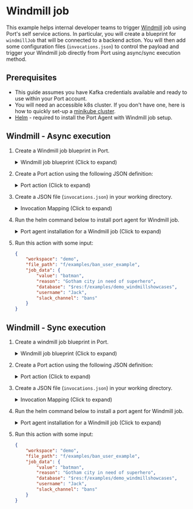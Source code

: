 # Windmill job

This example helps internal developer teams to trigger [Windmill](https://www.windmill.dev) job using Port's self service actions. In particular, you will create a blueprint for `windmillJob` that will be connected to a backend action. You will then add some configuration files (`invocations.json`) to control the payload and trigger your Windmill job directly from Port using async/sync execution method.

## Prerequisites

- This guide assumes you have Kafka credentials available and ready to use within your Port account.
- You will need an accessible k8s cluster. If you don't have one, here is how to quickly set-up a [minikube cluster](https://minikube.sigs.k8s.io/docs/start/).
- [Helm](https://helm.sh/docs/intro/install/) - required to install the Port Agent with Windmill job setup.

## Windmill - Async execution

1. Create a Windmill job blueprint in Port.

    <details>
    <summary>Windmill job blueprint (Click to expand)</summary>

    ```json
    {
    "identifier": "windmillJob",
    "description": "This blueprint represents a windmill job in our software catalog",
    "title": "Windmill",
    "icon": "DefaultProperty",
    "schema": {
        "properties": {
        "workspace": {
            "type": "string",
            "title": "Workspace"
        },
        "path": {
            "type": "string",
            "title": "File Path"
        },
        "trigerredBy": {
            "type": "string",
            "title": "Triggered By",
            "format": "user"
        },
        "createdAt": {
            "type": "string",
            "format": "date-time",
            "title": "Created At"
        }
        },
        "required": []
    },
    "mirrorProperties": {},
    "calculationProperties": {},
    "relations": {}
    }
    ```
    </details>

2. Create a Port action using the following JSON definition:

    <details>
    <summary>Port action (Click to expand)</summary>

    ```json
    [
    {
        "identifier":"trigger_windmill_pipeline",
        "title":"Trigger Windmill Pipeline",
        "icon":"DefaultProperty",
        "userInputs":{
            "properties":{
                "workspace":{
                "title":"Workspace",
                "description":"The Workspace identifier",
                "type":"string"
                },
                "file_path":{
                "title":"File Path",
                "description":"The path of the job script in the workspace, including the /u and /f prefix",
                "type":"string"
                },
                "job_data":{
                "title":"Job Data",
                "description":"The data to be passed to the job in order to execute successfully",
                "type":"object"
                }
            },
            "required":[
                "workspace",
                "file_path",
                "job_data"
            ],
            "order":[
                "workspace",
                "file_path",
                "job_data"
            ]
        },
        "invocationMethod":{
            "type":"WEBHOOK",
            "agent":true,
            "synchronized":false,
            "method":"POST",
            "url":"https://app.windmill.dev/api"
        },
        "trigger":"CREATE",
        "requiredApproval":false
    }
    ]
    ```
    </details>

3. Create a JSON file (`invocations.json`) in your working directory.

    <details>
    <summary>Invocation Mapping (Click to expand)</summary>

    ```json showLineNumbers title="invocations.json"
    [
    {
        "enabled": ".action == \"trigger_windmill_pipeline\"",
        "url": "\"https://app.windmill.dev\" as $baseUrl | .payload.properties.workspace as $workspace | .payload.properties.file_path as $path | $baseUrl + \"/api/w/\" + $workspace + \"/jobs/run/f/\" + $path",
        "headers": {
        "Authorization": "\"Bearer \" + env.WINDMILL_TOKEN",
        "Content-Type": "\"application/json\""
        },
        "body": ".payload.properties.job_data",
        "report": {
        "status": "if .response.statusCode == 201 and (.response.text != null) then \"SUCCESS\" else \"FAILURE\" end",
        "link": "\"https://app.windmill.dev/api/w/\" + .body.payload.properties.workspace + \"/jobs/run/f/\" + .body.payload.properties.file_path",
        "externalRunId": ".response.text"
        }
    }
    ]
    ```
    </details>

4. Run the helm command below to install port agent for Windmill job.

    <details>
    <summary>Port agent installation for a Windmill job (Click to expand)</summary>

    **Remember to replace the boilerplate credentials in the helm command with your actual credentials.**

    ```sh
    helm repo add port-labs https://port-labs.github.io/helm-charts

    helm repo update

    helm install my-port-agent port-labs/port-agent \
        --create-namespace --namespace port-agent \
        --set env.normal.PORT_ORG_ID=YOUR_ORG_ID \
        --set env.normal.KAFKA_CONSUMER_GROUP_ID=YOUR_KAFKA_CONSUMER_GROUP \
        --set env.secret.KAFKA_CONSUMER_USERNAME=YOUR_KAFKA_USERNAME \
        --set env.secret.KAFKA_CONSUMER_PASSWORD=YOUR_KAFKA_PASSWORD
        --set env.normal.KAFKA_CONSUMER_BROKERS=PORT_KAFKA_BROKERS \
        --set env.normal.STREAMER_NAME=KAFKA \
        --set env.normal.KAFKA_CONSUMER_AUTHENTICATION_MECHANISM=SCRAM-SHA-512 \
        --set env.normal.KAFKA_CONSUMER_AUTO_OFFSET_RESET=earliest \
        --set env.normal.KAFKA_CONSUMER_SECURITY_PROTOCOL=SASL_SSL \
        --set env.secret.WINDMILL_TOKEN=YOUR_WINDMILL_TOKEN \
        --set-file controlThePayloadConfig=./invocations.json
    ```
    </details>

5. Run this action with some input:

    ```json showLineNumbers
    {
        "workspace": "demo",
        "file_path": "f/examples/ban_user_example",
        "job_data": {
            "value": "batman",
            "reason": "Gotham city in need of superhero",
            "database": "$res:f/examples/demo_windmillshowcases",
            "username": "Jack",
            "slack_channel": "bans"
        }
    }
    ```

## Windmill - Sync execution

1. Create a windmill job blueprint in Port.

    <details>
    <summary>Windmill job blueprint (Click to expand)</summary>

    ```json
    {
    "identifier": "windmillJob",
    "description": "This blueprint represents a windmill job in our software catalog",
    "title": "Windmill",
    "icon": "DefaultProperty",
    "schema": {
        "properties": {
        "workspace": {
            "type": "string",
            "title": "Workspace"
        },
        "path": {
            "type": "string",
            "title": "File Path"
        },
        "trigerredBy": {
            "type": "string",
            "title": "Triggered By",
            "format": "user"
        },
        "createdAt": {
            "type": "string",
            "format": "date-time",
            "title": "Created At"
        }
        },
        "required": []
    },
    "mirrorProperties": {},
    "calculationProperties": {},
    "relations": {}
    }
    ```
    </details>

2. Create a Port action using the following JSON definition:

    <details>
    <summary>Port action (Click to expand)</summary>

    ```json
    [
    {
        "identifier":"trigger_windmill_pipeline",
        "title":"Trigger Windmill Pipeline",
        "icon":"DefaultProperty",
        "userInputs":{
            "properties":{
                "workspace":{
                "title":"Workspace",
                "description":"The Workspace identifier",
                "type":"string"
                },
                "file_path":{
                "title":"File Path",
                "description":"The path of the job script in the workspace, including the /u and /f prefix",
                "type":"string"
                },
                "job_data":{
                "title":"Job Data",
                "description":"The data to be passed to the job in order to execute successfully",
                "type":"object"
                }
            },
            "required":[
                "workspace",
                "file_path",
                "job_data"
            ],
            "order":[
                "workspace",
                "file_path",
                "job_data"
            ]
        },
        "invocationMethod":{
            "type":"WEBHOOK",
            "agent":true,
            "synchronized":false,
            "method":"POST",
            "url":"https://app.windmill.dev/api"
        },
        "trigger":"CREATE",
        "requiredApproval":false
    }
    ]
    ```
    </details>

3. Create a JSON file (`invocations.json`) in your working directory.

    <details>
    <summary>Invocation Mapping (Click to expand)</summary>

    ```json showLineNumbers title="invocations.json"
    [
    {
        "enabled": ".action == \"trigger_windmill_pipeline\"",
        "url": "\"https://app.windmill.dev\" as $baseUrl | .payload.properties.workspace as $workspace | .payload.properties.file_path as $path | $baseUrl + \"/api/w/\" + $workspace + \"/jobs/run_wait_result/f/\" + $path",
        "headers": {
        "Authorization": "\"Bearer \" + env.WINDMILL_TOKEN",
        "Content-Type": "\"application/json\""
        },
        "body": ".payload.properties.job_data",
        "report": {
        "status": "if .response.statusCode == 201 and (.response.json.error | not) then \"SUCCESS\" else \"FAILURE\" end",
        "link": "\"https://app.windmill.dev/api/w/\" + .body.payload.properties.workspace + \"/jobs/run_wait_result/f/\" + .body.payload.properties.file_path"
        }
    }
    ]
    ```
    </details>

4. Run the helm command below to install a port agent for Windmill job.

    <details>
    <summary>Port agent installation for a Windmill job (Click to expand)</summary>

    **Remember to replace the boilerplate credentials in the helm command with your actual credentials.**

    ```sh
    helm repo add port-labs https://port-labs.github.io/helm-charts

    helm repo update

    helm install my-port-agent port-labs/port-agent \
        --create-namespace --namespace port-agent \
        --set env.normal.PORT_ORG_ID=YOUR_ORG_ID \
        --set env.normal.KAFKA_CONSUMER_GROUP_ID=YOUR_KAFKA_CONSUMER_GROUP \
        --set env.secret.KAFKA_CONSUMER_USERNAME=YOUR_KAFKA_USERNAME \
        --set env.secret.KAFKA_CONSUMER_PASSWORD=YOUR_KAFKA_PASSWORD
        --set env.normal.KAFKA_CONSUMER_BROKERS=PORT_KAFKA_BROKERS \
        --set env.normal.STREAMER_NAME=KAFKA \
        --set env.normal.KAFKA_CONSUMER_AUTHENTICATION_MECHANISM=SCRAM-SHA-512 \
        --set env.normal.KAFKA_CONSUMER_AUTO_OFFSET_RESET=earliest \
        --set env.normal.KAFKA_CONSUMER_SECURITY_PROTOCOL=SASL_SSL \
        --set env.secret.WINDMILL_TOKEN=YOUR_WINDMILL_TOKEN \
        --set-file controlThePayloadConfig=./invocations.json
    ```
    </details>

5. Run this action with some input:

    ```json showLineNumbers
    {
        "workspace": "demo",
        "file_path": "f/examples/ban_user_example",
        "job_data": {
            "value": "batman",
            "reason": "Gotham city in need of superhero",
            "database": "$res:f/examples/demo_windmillshowcases",
            "username": "Jack",
            "slack_channel": "bans"
        }
    }
    ```